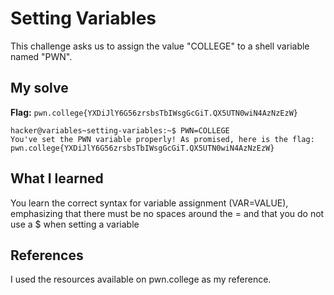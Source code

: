 # Setting Variables
This challenge asks us to assign the value "COLLEGE" to a shell variable named "PWN".

## My solve
**Flag:** `pwn.college{YXDiJlY6G56zrsbsTbIWsgGcGiT.QX5UTN0wiN4AzNzEzW}`

```
hacker@variables~setting-variables:~$ PWN=COLLEGE
You've set the PWN variable properly! As promised, here is the flag:
pwn.college{YXDiJlY6G56zrsbsTbIWsgGcGiT.QX5UTN0wiN4AzNzEzW}

```

## What I learned
You learn the correct syntax for variable assignment (VAR=VALUE), emphasizing that there must be no spaces around the = and that you do not use a $ when setting a variable


## References 
I used the resources available on pwn.college as my reference.
